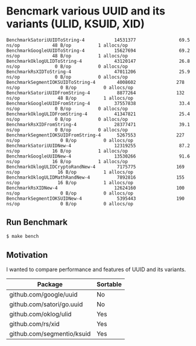 # Bencmark various UUID and its variants (ULID, KSUID, XID)

```
BenchmarkSatoriUUIDToString-4           14531377                69.5 ns/op            48 B/op          1 allocs/op
BenchmarkGoogleUUIDToString-4           15627694                69.2 ns/op            48 B/op          1 allocs/op
BenchmarkOklogULIDToString-4            43120147                26.8 ns/op             0 B/op          0 allocs/op
BenchmarkRsXIDToString-4                47011206                25.9 ns/op             0 B/op          0 allocs/op
BenchmarkSegmentIOKSUIDToString-4        4008602               278 ns/op               0 B/op          0 allocs/op
BenchmarkSatoriUUIDFromString-4          8877264               132 ns/op              48 B/op          1 allocs/op
BenchmarkGoogleUUIDFromString-4         37557838                33.4 ns/op             0 B/op          0 allocs/op
BenchmarkOklogULIDFromString-4          41347821                25.4 ns/op             0 B/op          0 allocs/op
BenchmarkRsXIDFromString-4              28377471                39.1 ns/op             0 B/op          0 allocs/op
BenchmarkSegmentIOKSUIDFromString-4      5267553               227 ns/op               0 B/op          0 allocs/op
BenchmarkSatoriUUIDNew-4                12319255                87.2 ns/op            16 B/op          1 allocs/op
BenchmarkGoogleUUIDNew-4                13530266                91.6 ns/op            16 B/op          1 allocs/op
BenchmarkOklogULIDCryptoRandNew-4        7175775               169 ns/op              16 B/op          1 allocs/op
BenchmarkOklogULIDMathRandNew-4          7892816               155 ns/op              16 B/op          1 allocs/op
BenchmarkRsXIDNew-4                     12624160               100 ns/op               0 B/op          0 allocs/op
BenchmarkSegmentIOKSUIDNew-4             5395443               190 ns/op               0 B/op          0 allocs/op
```

## Run Benchmark

```sh
$ make bench
```

## Motivation

I wanted to compare performance and features of UUID and its variants.

| Package                    | Sortable |
|----------------------------|----------|
| github.com/google/uuid     | No       |
| github.com/satori/go.uuid  | No       |
| github.com/oklog/ulid      | Yes      |
| github.com/rs/xid          | Yes      |
| github.com/segmentio/ksuid | Yes      |
